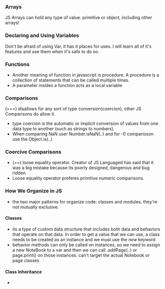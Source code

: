 
### Arrays 
JS Arrays can hold any type of value. primitive or object, including other arrays!

### Declaring and Using Variables
Don't be afraid of using Var, it has it places for uses. I will learn all of it's features and use them when it's safe to do so.

### Functions
- Another meaning of function in javascript is procedure. A procedure is a collection of statements that can be called multiple times. 
- A parameter insides a function acts as a local variable

### Comparisons
(===) disallows for any sort of type conversion(coercion), other JS Comparisons do allow it. 
- type coercion is the automatic or implicit conversion of values from one data type to another (such as strings to numbers).
- When comparing NaN user Number.isNaN(..) and for -0 comparioson use the Object.is(..)

### Coercive Comparisons
- (==) loose equality operator. Creator of JS Languaged has said that it was a big mistake because its poorly designed, dangerous and bug ridden
- Loose equality operator preferes primitive numeric comparisons.

### How We Organize in JS
- the two major patterns for organize code: classes and modules. they're not mutually exclusive.
#### Classes
- its a type of custom data structure that includes both data and behaviors that operate on that data. In order to get a value that we can use, a class needs to be created as an instance and we must use the _new_ keyword
- behavior methods can only be called on instances, so we need to assign a new NoteBook to a var and then we can call .addPage(..) or page.print() on those instances. can't target the actual Notebook or page classes
#### Class Inheritance
- 
